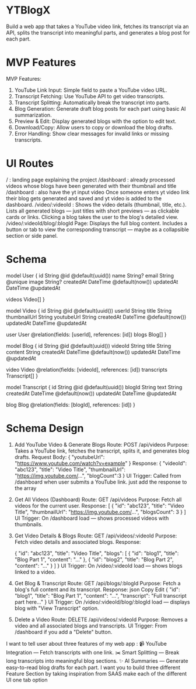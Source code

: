 # YTBlogX

Build a web app that takes a YouTube video link, fetches its transcript via an API, splits the transcript into meaningful parts, and generates a blog post for each part.

# MVP Features

MVP Features:

1. YouTube Link Input: Simple field to paste a YouTube video URL.
2. Transcript Fetching: Use YouTube API to get video transcripts.
3. Transcript Splitting: Automatically break the transcript into parts.
4. Blog Generation: Generate draft blog posts for each part using basic AI summarization.
5. Preview & Edit: Display generated blogs with the option to edit text.
6. Download/Copy: Allow users to copy or download the blog drafts.
7. Error Handling: Show clear messages for invalid links or missing transcripts.

# UI Routes

/ : landing page explaining the project
/dashboard : already processed videos whose blogs have been generated with their thumbnail and title
/dashboard : also have the yt input video
Once someone enters yt video link their blog gets generated and saved and yt video is added to the dashboard.
/video/:videoId :
Shows the video details (thumbnail, title, etc.).
Lists all generated blogs — just titles with short previews — as clickable cards or links.
Clicking a blog takes the user to the blog's detailed view.
/video/:videoId/blog/:blogId Page:
Displays the full blog content.
Includes a button or tab to view the corresponding transcript — maybe as a collapsible section or side panel.

# Schema

model User {
id String @id @default(uuid())
name String?
email String @unique
image String?
createdAt DateTime @default(now())
updatedAt DateTime @updatedAt

videos Video[]
}

model Video {
id String @id @default(uuid())
userId String
title String
thumbnailUrl String
youtubeUrl String
createdAt DateTime @default(now())
updatedAt DateTime @updatedAt

user User @relation(fields: [userId], references: [id])
blogs Blog[]
}

model Blog {
id String @id @default(uuid())
videoId String
title String
content String
createdAt DateTime @default(now())
updatedAt DateTime @updatedAt

video Video @relation(fields: [videoId], references: [id])
transcripts Transcript[]
}

model Transcript {
id String @id @default(uuid())
blogId String
text String
createdAt DateTime @default(now())
updatedAt DateTime @updatedAt

blog Blog @relation(fields: [blogId], references: [id])
}

# Schema Design

1.  Add YouTube Video & Generate Blogs
    Route: POST /api/videos
    Purpose: Takes a YouTube link, fetches the transcript, splits it, and generates blog drafts.
    Request Body:
    {
    "youtubeUrl": "https://www.youtube.com/watch?v=example"
    }
    Response:
    {
    "videoId": "abc123",
    "title": "Video Title",
    "thumbnailUrl": "https://img.youtube.com/...",
    "blogCount":3
    }
    UI Trigger:
    Called from /dashboard when user submits a YouTube link.
    just add the response to the array

2.  Get All Videos (Dashboard)
    Route: GET /api/videos
    Purpose: Fetch all videos for the current user.
    Response:
    [
    {
    "id": "abc123",
    "title": "Video Title",
    "thumbnailUrl": "https://img.youtube.com/...",
    "blogsCount": 3
    }
    ]
    UI Trigger:
    On /dashboard load — shows processed videos with thumbnails.

3.  Get Video Details & Blogs
    Route: GET /api/videos/:videoId
    Purpose: Fetch video details and associated blogs.
    Response:

    {
    "id": "abc123",
    "title": "Video Title",
    "blogs": [
    { "id": "blog1", "title": "Blog Part 1", "content": "..." },
    { "id": "blog2", "title": "Blog Part 2", "content": "..." }
    ]
    }
    UI Trigger:
    On /video/:videoId load — shows blogs linked to a video.

4.  Get Blog & Transcript
    Route: GET /api/blogs/:blogId
    Purpose: Fetch a blog's full content and its transcript.
    Response:
    json
    Copy
    Edit
    {
    "id": "blog1",
    "title": "Blog Part 1",
    "content": "...",
    "transcript": "Full transcript part here..."
    }
    UI Trigger:
    On /video/:videoId/blog/:blogId load — displays blog with "View Transcript" option.

5.  Delete a Video
    Route: DELETE /api/videos/:videoId
    Purpose: Removes a video and all associated blogs and transcripts.
    UI Trigger:
    From /dashboard if you add a "Delete" button.

I want to tell user about three features of my web app :
📹 YouTube Integration — Fetch transcripts with one link.
✂️ Smart Splitting — Break long transcripts into meaningful blog sections.
✨ AI Summaries — Generate easy-to-read blog drafts for each part.
I want you to build three different Feature Section by taking inspiration from SAAS
make each of the different UI one tab option
